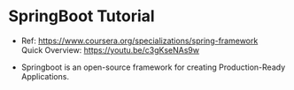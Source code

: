 # SpringBoot Tutorial
- Ref: https://www.coursera.org/specializations/spring-framework  
  Quick Overview: https://youtu.be/c3gKseNAs9w

- Springboot is an open-source framework for creating Production-Ready Applications. 